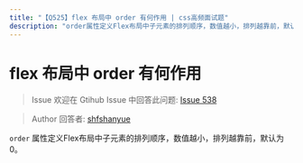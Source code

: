 ```yaml
---
title: "【Q525】flex 布局中 order 有何作用 | css高频面试题"
description: "order属性定义Flex布局中子元素的排列顺序，数值越小，排列越靠前，默认为0。  字节跳动面试题、阿里腾讯面试题、美团小米面试题。"
---
```


# flex 布局中 order 有何作用

> Issue
> 欢迎在 Gtihub Issue 中回答此问题: [Issue 538](https://github.com/shfshanyue/Daily-Question/issues/538)

> Author
> 回答者: [shfshanyue](https://github.com/shfshanyue)

`order` 属性定义Flex布局中子元素的排列顺序，数值越小，排列越靠前，默认为0。
